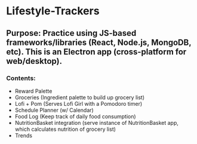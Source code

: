 # Lifestyle-Trackers

## Purpose: Practice using JS-based frameworks/libraries (React, Node.js, MongoDB, etc). This is an Electron app (cross-platform for web/desktop).

### Contents:
- Reward Palette
- Groceries (Ingredient palette to build up grocery list)
- Lofi + Pom (Serves Lofi Girl with a Pomodoro timer)
- Schedule Planner (w/ Calendar)
- Food Log (Keep track of daily food consumption)
- NutritionBasket integration (serve instance of NutritionBasket app, which calculates nutrition of grocery list)
- Trends
